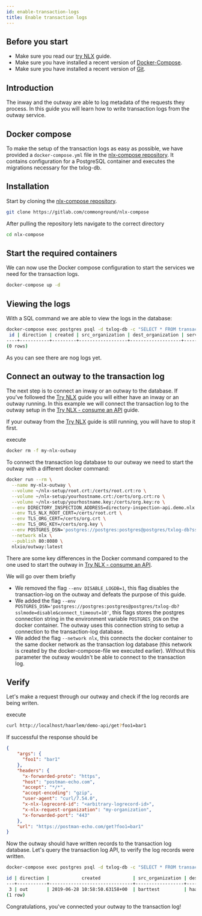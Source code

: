 ```yaml
---
id: enable-transaction-logs
title: Enable transaction logs
---
```


## Before you start

- Make sure you read our [try NLX](../try-nlx/setup-your-environment.md) guide.
- Make sure you have installed a recent version of [Docker-Compose](https://docs.docker.com/compose/install/).
- Make sure you have installed a recent version of [Git](https://git-scm.com/downloads).

## Introduction

The inway and the outway are able to log metadata of the requests they process. In this guide you will learn how to write transaction logs from the outway service.

## Docker compose

To make the setup of the transaction logs as easy as possible, we have provided a `docker-compose.yml` file in the [nlx-compose repository](https://gitlab.com/commonground/nlx-compose). It contains configuration for a PostgreSQL container and executes the migrations necessary for the txlog-db.

## Installation

Start by cloning the [nlx-compose repository](https://gitlab.com/commonground/nlx-compose).

```bash
git clone https://gitlab.com/commonground/nlx-compose
```

After pulling the repository lets navigate to the correct directory

```bash
cd nlx-compose
```

## Start the required containers

We can now use the Docker compose configuration to start the services we need for the transaction logs.

```bash
docker-compose up -d
```

## Viewing the logs

With a SQL command we are able to view the logs in the database:

```bash
docker-compose exec postgres psql -d txlog-db -c "SELECT * FROM transactionlog.records ORDER BY id DESC;"
 id | direction | created | src_organization | dest_organization | service_name | logrecord_id | data
----+-----------+---------+------------------+-------------------+--------------+--------------+------
(0 rows)
```

As you can see there are nog logs yet.

## Connect an outway to the transaction log

The next step is to connect an inway or an outway to the database. If you've followed the [Try NLX](../try-nlx/setup-your-environment.md) guide you will either have an inway or an outway running. In this example we will connect the transaction log to the outway setup in the [Try NLX - consume an API](../try-nlx/consume-an-api.mdx) guide.

If your outway from the [Try NLX](../try-nlx/consume-an-api) guide is still running, you will have to stop it first.

execute

```bash
docker rm -f my-nlx-outway
```

To connect the transaction log database to our outway we need to start the outway with a different docker command:

```bash
docker run --rm \
  --name my-nlx-outway \
  --volume ~/nlx-setup/root.crt:/certs/root.crt:ro \
  --volume ~/nlx-setup/yourhostname.crt:/certs/org.crt:ro \
  --volume ~/nlx-setup/yourhostname.key:/certs/org.key:ro \
  --env DIRECTORY_INSPECTION_ADDRESS=directory-inspection-api.demo.nlx.io:443 \
  --env TLS_NLX_ROOT_CERT=/certs/root.crt \
  --env TLS_ORG_CERT=/certs/org.crt \
  --env TLS_ORG_KEY=/certs/org.key \
  --env POSTGRES_DSN='postgres://postgres:postgres@postgres/txlog-db?sslmode=disable&connect_timeout=10' \
  --network nlx \
  --publish 80:8080 \
  nlxio/outway:latest
```

There are some key differences in the Docker command compared to the one used to start the outway in [Try NLX - consume an API](../try-nlx/consume-an-api.mdx).

We will go over them briefly

* We removed the flag `--env DISABLE_LOGDB=1`, this flag disables the transaction-log on the outway and defeats the purpose of this guide.
* We added the flag `--env POSTGRES_DSN='postgres://postgres:postgres@postgres/txlog-db?sslmode=disable&connect_timeout=10'`, this flags stores the postgres connection string in the environment variable `POSTGRES_DSN` on the docker container. The outway uses this connection string to setup a connection to the transaction-log database.
* We added the flag `--network nlx`, this connects the docker container to the same docker network as the transaction log database (this network is created by the docker-compose-file we executed earlier). Without this parameter the outway wouldn't be able to connect to the transaction log.


## Verify

Let's make a request through our outway and check if the log records are being writen.

execute

```bash
curl http://localhost/haarlem/demo-api/get?foo1=bar1
```

If successful the response should be

```json
{
	"args": {
	  "foo1": "bar1"
	},
	"headers": {
	  "x-forwarded-proto": "https",
	  "host": "postman-echo.com",
	  "accept": "*/*",
	  "accept-encoding": "gzip",
	  "user-agent": "curl/7.54.0",
	  "x-nlx-logrecord-id": "<arbitrary-logrecord-id>",
	  "x-nlx-request-organization": "my-organization",
	  "x-forwarded-port": "443"
	},
	"url": "https://postman-echo.com/get?foo1=bar1"
}
```

Now the outway should have written records to the transaction log database. Let's query the transaction log API, to verify the log records were written.

```bash
docker-compose exec postgres psql -d txlog-db -c "SELECT * FROM transactionlog.records ORDER BY id DESC;"

id | direction |            created            | src_organization | dest_organization | service_name | logrecord_id  |          data
---+-----------+-------------------------------+------------------+-------------------+--------------+---------------+-------------------------
 3 | out       | 2019-06-28 10:58:50.63158+00  | barttest         | haarlem           | demo-api     | dmv593btpr9rh | {"request-path": "get"}
(1 row)
```

Congratulations, you've connected your outway to the transaction log!
